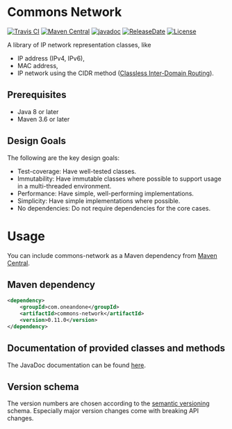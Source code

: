 Commons Network
============
[![Travis CI](https://travis-ci.org/1and1/commons-network.svg?branch=master)](https://travis-ci.org/1and1/commons-network)
[![Maven Central](https://maven-badges.herokuapp.com/maven-central/com.oneandone/commons-network/badge.svg)](https://maven-badges.herokuapp.com/maven-central/com.oneandone/commons-network)
[![javadoc](https://javadoc.io/badge2/com.oneandone/commons-network/javadoc.svg)](https://javadoc.io/doc/com.oneandone/commons-network)
[![ReleaseDate](https://img.shields.io/github/release-date/1and1/commons-network)](https://github.com/1and1/commons-network/releases)
[![License](https://img.shields.io/badge/License-Apache%202.0-blue.svg)](https://opensource.org/licenses/Apache-2.0)


A library of IP network representation classes, like
* IP address (IPv4, IPv6),
* MAC address,
* IP network using the CIDR method ([Classless Inter-Domain Routing](https://en.wikipedia.org/wiki/Classless_Inter-Domain_Routing)).

## Prerequisites

* Java 8 or later
* Maven 3.6 or later
 
## Design Goals

The following are the key design goals:
* Test-coverage: Have well-tested classes.
* Immutability: Have immutable classes where possible to support usage in a multi-threaded environment.
* Performance: Have simple, well-performing implementations.
* Simplicity: Have simple implementations where possible.
* No dependencies: Do not require dependencies for the core cases.

Usage
============
You can include commons-network as a Maven dependency from
[Maven Central](https://mvnrepository.com/artifact/com.oneandone/commons-network).

## Maven dependency

```xml
<dependency>
    <groupId>com.oneandone</groupId>
    <artifactId>commons-network</artifactId>
    <version>0.11.0</version>
</dependency>
```

## Documentation of provided classes and methods

The JavaDoc documentation can be found [here](https://javadoc.io/doc/com.oneandone/commons-network).

## Version schema

The version numbers are chosen according to the
[semantic versioning](https://semver.org/) schema.
Especially major version changes come with breaking API
changes.
